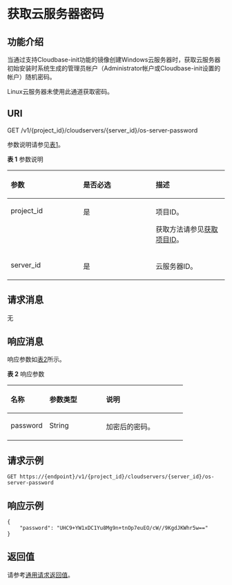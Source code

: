 # 获取云服务器密码<a name="ZH-CN_TOPIC_0125978579"></a>

## 功能介绍<a name="section57769674"></a>

当通过支持Cloudbase-init功能的镜像创建Windows云服务器时，获取云服务器初始安装时系统生成的管理员帐户（Administrator帐户或Cloudbase-init设置的帐户）随机密码。

Linux云服务器未使用此通道获取密码。

## URI<a name="section50165025"></a>

GET /v1/\{project\_id\}/cloudservers/\{server\_id\}/os-server-password

参数说明请参见[表1](#table35528365105553)。

**表 1**  参数说明

<a name="table35528365105553"></a>
<table><thead align="left"><tr id="row17119455105553"><th class="cellrowborder" valign="top" width="33.33333333333333%" id="mcps1.2.4.1.1"><p id="p37105578"><a name="p37105578"></a><a name="p37105578"></a>参数</p>
</th>
<th class="cellrowborder" valign="top" width="33.33333333333333%" id="mcps1.2.4.1.2"><p id="p52761866"><a name="p52761866"></a><a name="p52761866"></a>是否必选</p>
</th>
<th class="cellrowborder" valign="top" width="33.33333333333333%" id="mcps1.2.4.1.3"><p id="p45852771"><a name="p45852771"></a><a name="p45852771"></a>描述</p>
</th>
</tr>
</thead>
<tbody><tr id="row39853249105553"><td class="cellrowborder" valign="top" width="33.33333333333333%" headers="mcps1.2.4.1.1 "><p id="p6887725105553"><a name="p6887725105553"></a><a name="p6887725105553"></a>project_id</p>
</td>
<td class="cellrowborder" valign="top" width="33.33333333333333%" headers="mcps1.2.4.1.2 "><p id="p21034813105553"><a name="p21034813105553"></a><a name="p21034813105553"></a>是</p>
</td>
<td class="cellrowborder" valign="top" width="33.33333333333333%" headers="mcps1.2.4.1.3 "><p id="p37593705"><a name="p37593705"></a><a name="p37593705"></a>项目ID。</p>
<p id="p1180512217438"><a name="p1180512217438"></a><a name="p1180512217438"></a>获取方法请参见<a href="获取项目ID.md">获取项目ID</a>。</p>
</td>
</tr>
<tr id="row670727210579"><td class="cellrowborder" valign="top" width="33.33333333333333%" headers="mcps1.2.4.1.1 "><p id="p41505172105731"><a name="p41505172105731"></a><a name="p41505172105731"></a>server_id</p>
</td>
<td class="cellrowborder" valign="top" width="33.33333333333333%" headers="mcps1.2.4.1.2 "><p id="p6475762105731"><a name="p6475762105731"></a><a name="p6475762105731"></a>是</p>
</td>
<td class="cellrowborder" valign="top" width="33.33333333333333%" headers="mcps1.2.4.1.3 "><p id="p54774717105731"><a name="p54774717105731"></a><a name="p54774717105731"></a><span id="text12821163918373"><a name="text12821163918373"></a><a name="text12821163918373"></a>云服务器</span>ID。</p>
</td>
</tr>
</tbody>
</table>

## 请求消息<a name="section1172344041018"></a>

无

## 响应消息<a name="section36835188"></a>

响应参数如[表2](#table23477058)所示。

**表 2**  响应参数

<a name="table23477058"></a>
<table><thead align="left"><tr id="row2792905"><th class="cellrowborder" valign="top" width="22.052205220522055%" id="mcps1.2.4.1.1"><p id="p24898733"><a name="p24898733"></a><a name="p24898733"></a>名称</p>
</th>
<th class="cellrowborder" valign="top" width="32.20322032203221%" id="mcps1.2.4.1.2"><p id="p17614915"><a name="p17614915"></a><a name="p17614915"></a>参数类型</p>
</th>
<th class="cellrowborder" valign="top" width="45.744574457445744%" id="mcps1.2.4.1.3"><p id="p17521988"><a name="p17521988"></a><a name="p17521988"></a>说明</p>
</th>
</tr>
</thead>
<tbody><tr id="row9994955"><td class="cellrowborder" valign="top" width="22.052205220522055%" headers="mcps1.2.4.1.1 "><p id="p4284989"><a name="p4284989"></a><a name="p4284989"></a>password</p>
</td>
<td class="cellrowborder" valign="top" width="32.20322032203221%" headers="mcps1.2.4.1.2 "><p id="p62312200"><a name="p62312200"></a><a name="p62312200"></a>String</p>
</td>
<td class="cellrowborder" valign="top" width="45.744574457445744%" headers="mcps1.2.4.1.3 "><p id="p60002101"><a name="p60002101"></a><a name="p60002101"></a>加密后的密码。</p>
</td>
</tr>
</tbody>
</table>

## 请求示例<a name="section1134418254116"></a>

```
GET https://{endpoint}/v1/{project_id}/cloudservers/{server_id}/os-server-password
```

## 响应示例<a name="section7495161632511"></a>

```
{
    "password": "UHC9+YW1xDC1Yu8Mg9n+tnOp7euEO/cW//9KgdJKWhr5w=="
}
```

## 返回值<a name="section63081244"></a>

请参考[通用请求返回值](通用请求返回值.md)。

